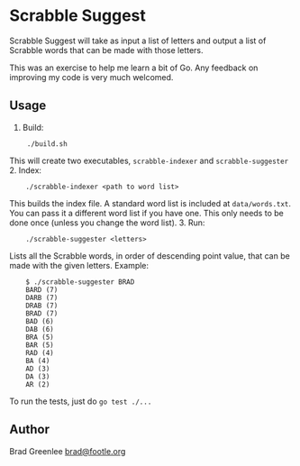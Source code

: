 # Scrabble Suggest

Scrabble Suggest will take as input a list of letters and output a list of Scrabble words that can be made with those letters.

This was an exercise to help me learn a bit of Go. Any feedback on improving my code is very much welcomed.

## Usage

1. Build:

        ./build.sh
This will create two executables, `scrabble-indexer` and `scrabble-suggester`
2. Index:

        ./scrabble-indexer <path to word list>
This builds the index file. A standard word list is included at `data/words.txt`. You can pass it a different word list if you have one. This only needs to be done once (unless you change the word list).
3. Run:

        ./scrabble-suggester <letters>
Lists all the Scrabble words, in order of descending point value, that can be made with the given letters.
Example:

        $ ./scrabble-suggester BRAD
        BARD (7)
        DARB (7)
        DRAB (7)
        BRAD (7)
        BAD (6)
        DAB (6)
        BRA (5)
        BAR (5)
        RAD (4)
        BA (4)
        AD (3)
        DA (3)
        AR (2)


To run the tests, just do `go test ./...`

## Author

Brad Greenlee <brad@footle.org>
